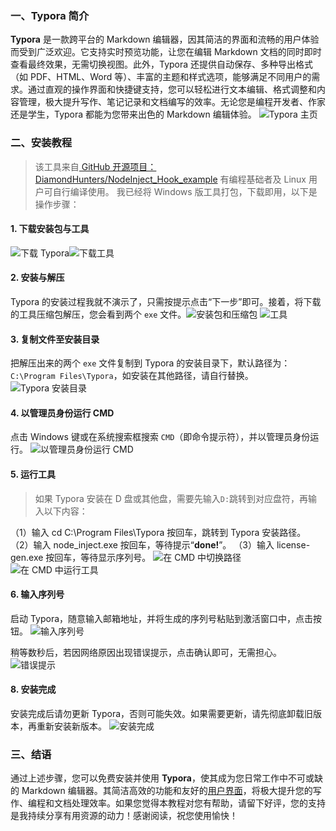 ### 一、Typora 简介

**Typora** 是一款跨平台的 Markdown 编辑器，因其简洁的界面和流畅的用户体验而受到广泛欢迎。它支持实时预览功能，让您在编辑 Markdown 文档的同时即时查看最终效果，无需切换视图。此外，Typora 还提供自动保存、多种导出格式（如 PDF、HTML、Word 等）、丰富的主题和样式选项，能够满足不同用户的需求。通过直观的操作界面和快捷键支持，您可以轻松进行文本编辑、格式调整和内容管理，极大提升写作、笔记记录和文档编写的效率。无论您是编程开发者、作家还是学生，Typora 都能为您带来出色的 Markdown 编辑体验。
![Typora 主页](https://i-blog.csdnimg.cn/direct/71fcb28f24d745b282930ad3c97ac8cd.jpeg#pic_center)

### 二、安装教程

> 该工具来自[ GitHub 开源项目：DiamondHunters/NodeInject_Hook_example](https://github.com/DiamondHunters/NodeInject_Hook_example)
> 有编程基础者及 Linux 用户可自行编译使用。
> 我已经将 Windows 版工具打包，下载即用，以下是操作步骤：

#### 1. 下载安装包与工具

![下载 Typora](https://i-blog.csdnimg.cn/direct/ad3d6e8020d84c918753e7bbd44c5b9f.jpeg#pic_center)![下载工具](https://i-blog.csdnimg.cn/direct/dd260c181146410b80003fe478343d9a.jpeg#pic_center)

#### 2. 安装与解压

Typora 的安装过程我就不演示了，只需按提示点击“下一步”即可。接着，将下载的工具压缩包解压，您会看到两个 `exe` 文件。![安装包和压缩包](https://i-blog.csdnimg.cn/direct/2da8512584dd40b0b5ff5309c0ad88ee.jpeg#pic_center)
![工具](https://i-blog.csdnimg.cn/direct/74b5577f5dd04522bde615f4eb86656c.jpeg#pic_center)

#### 3. 复制文件至安装目录

把解压出来的两个 `exe` 文件复制到 Typora 的安装目录下，默认路径为：`C:\Program Files\Typora`，如安装在其他路径，请自行替换。
![Typora 安装目录](https://i-blog.csdnimg.cn/direct/457e89261ed943e48235bd487e988baf.jpeg#pic_center)

#### 4. 以管理员身份运行 CMD

点击 Windows 键或在系统搜索框搜索 `CMD`（即命令提示符），并以管理员身份运行。
![以管理员身份运行 CMD](https://i-blog.csdnimg.cn/direct/a1cb29123e94413f8c2674a94565ce80.jpeg#pic_center)

#### 5. 运行工具

> 如果 Typora 安装在 D 盘或其他盘，需要先输入`D:`跳转到对应盘符，再输入以下内容：

（1）输入 cd C:\Program Files\Typora 按回车，跳转到 Typora 安装路径。
（2）输入 node_inject.exe 按回车，等待提示“**done!**”。
（3）输入 license-gen.exe 按回车，等待显示序列号。
![在 CMD 中切换路径](https://i-blog.csdnimg.cn/direct/9a837f6c383c4f119fa34565491a79c3.jpeg#pic_center)
![在 CMD 中运行工具](https://i-blog.csdnimg.cn/direct/f8104203c55e46479a01035c6641831e.jpeg#pic_center)

#### 6. 输入序列号

启动 Typora，随意输入邮箱地址，并将生成的序列号粘贴到激活窗口中，点击按钮。
![输入序列号](https://i-blog.csdnimg.cn/direct/68eb297283434d7f94fec5479a7aecf6.jpeg#pic_center)

稍等数秒后，若因网络原因出现错误提示，点击确认即可，无需担心。
![错误提示](https://i-blog.csdnimg.cn/direct/3f49a7cd4c514f4b8780649d37cd917c.jpeg#pic_center)

#### 8. 安装完成

安装完成后请勿更新 Typora，否则可能失效。如果需要更新，请先彻底卸载旧版本，再重新安装新版本。
![安装完成](https://i-blog.csdnimg.cn/direct/f04d3008421544e19a07af98ab0d08fe.jpeg#pic_center)

### 三、结语

通过上述步骤，您可以免费安装并使用 **Typora**，使其成为您日常工作中不可或缺的 Markdown 编辑器。其简洁高效的功能和友好的[用户界面](https://edu.csdn.net/cloud/pm_summit?utm_source=blogglc&spm=1001.2101.3001.7020)，将极大提升您的写作、编程和文档处理效率。如果您觉得本教程对您有帮助，请留下好评，您的支持是我持续分享有用资源的动力！感谢阅读，祝您使用愉快！
